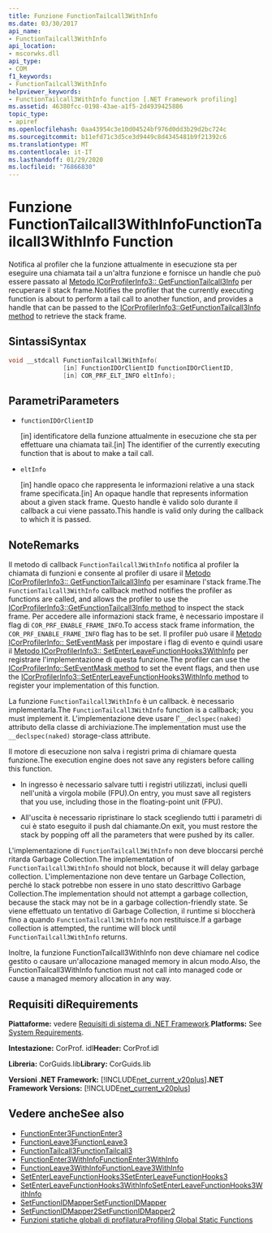 ```yaml
---
title: Funzione FunctionTailcall3WithInfo
ms.date: 03/30/2017
api_name:
- FunctionTailcall3WithInfo
api_location:
- mscorwks.dll
api_type:
- COM
f1_keywords:
- FunctionTailcall3WithInfo
helpviewer_keywords:
- FunctionTailcall3WithInfo function [.NET Framework profiling]
ms.assetid: 46380fcc-0198-43ae-a1f5-2d4939425886
topic_type:
- apiref
ms.openlocfilehash: 0aa43954c3e10d04524bf976d0dd3b29d2bc724c
ms.sourcegitcommit: b11efd71c3d5ce3d9449c8d4345481b9f21392c6
ms.translationtype: MT
ms.contentlocale: it-IT
ms.lasthandoff: 01/29/2020
ms.locfileid: "76866830"
---
```

# <a name="functiontailcall3withinfo-function"></a><span data-ttu-id="3f61b-102">Funzione FunctionTailcall3WithInfo</span><span class="sxs-lookup"><span data-stu-id="3f61b-102">FunctionTailcall3WithInfo Function</span></span>
<span data-ttu-id="3f61b-103">Notifica al profiler che la funzione attualmente in esecuzione sta per eseguire una chiamata tail a un'altra funzione e fornisce un handle che può essere passato al [Metodo ICorProfilerInfo3:: GetFunctionTailcall3Info](icorprofilerinfo3-getfunctiontailcall3info-method.md) per recuperare il stack frame.</span><span class="sxs-lookup"><span data-stu-id="3f61b-103">Notifies the profiler that the currently executing function is about to perform a tail call to another function, and provides a handle that can be passed to the [ICorProfilerInfo3::GetFunctionTailcall3Info method](icorprofilerinfo3-getfunctiontailcall3info-method.md) to retrieve the stack frame.</span></span>  
  
## <a name="syntax"></a><span data-ttu-id="3f61b-104">Sintassi</span><span class="sxs-lookup"><span data-stu-id="3f61b-104">Syntax</span></span>  
  
```cpp  
void __stdcall FunctionTailcall3WithInfo(  
               [in] FunctionIDOrClientID functionIDOrClientID,  
               [in] COR_PRF_ELT_INFO eltInfo);  
```  
  
## <a name="parameters"></a><span data-ttu-id="3f61b-105">Parametri</span><span class="sxs-lookup"><span data-stu-id="3f61b-105">Parameters</span></span>  

- `functionIDOrClientID`

  <span data-ttu-id="3f61b-106">\[in] identificatore della funzione attualmente in esecuzione che sta per effettuare una chiamata tail.</span><span class="sxs-lookup"><span data-stu-id="3f61b-106">\[in] The identifier of the currently executing function that is about to make a tail call.</span></span>

- `eltInfo`

  <span data-ttu-id="3f61b-107">\[in] handle opaco che rappresenta le informazioni relative a una stack frame specificata.</span><span class="sxs-lookup"><span data-stu-id="3f61b-107">\[in] An opaque handle that represents information about a given stack frame.</span></span> <span data-ttu-id="3f61b-108">Questo handle è valido solo durante il callback a cui viene passato.</span><span class="sxs-lookup"><span data-stu-id="3f61b-108">This handle is valid only during the callback to which it is passed.</span></span>

## <a name="remarks"></a><span data-ttu-id="3f61b-109">Note</span><span class="sxs-lookup"><span data-stu-id="3f61b-109">Remarks</span></span>  
 <span data-ttu-id="3f61b-110">Il metodo di callback `FunctionTailcall3WithInfo` notifica al profiler la chiamata di funzioni e consente al profiler di usare il [Metodo ICorProfilerInfo3:: GetFunctionTailcall3Info](icorprofilerinfo3-getfunctiontailcall3info-method.md) per esaminare l'stack frame.</span><span class="sxs-lookup"><span data-stu-id="3f61b-110">The `FunctionTailcall3WithInfo` callback method notifies the profiler as functions are called, and allows the profiler to use the [ICorProfilerInfo3::GetFunctionTailcall3Info method](icorprofilerinfo3-getfunctiontailcall3info-method.md) to inspect the stack frame.</span></span> <span data-ttu-id="3f61b-111">Per accedere alle informazioni stack frame, è necessario impostare il flag di `COR_PRF_ENABLE_FRAME_INFO`.</span><span class="sxs-lookup"><span data-stu-id="3f61b-111">To access stack frame information, the `COR_PRF_ENABLE_FRAME_INFO` flag has to be set.</span></span> <span data-ttu-id="3f61b-112">Il profiler può usare il [Metodo ICorProfilerInfo:: SetEventMask](icorprofilerinfo-seteventmask-method.md) per impostare i flag di evento e quindi usare il [Metodo ICorProfilerInfo3:: SetEnterLeaveFunctionHooks3WithInfo](icorprofilerinfo3-setenterleavefunctionhooks3withinfo-method.md) per registrare l'implementazione di questa funzione.</span><span class="sxs-lookup"><span data-stu-id="3f61b-112">The profiler can use the [ICorProfilerInfo::SetEventMask method](icorprofilerinfo-seteventmask-method.md) to set the event flags, and then use the [ICorProfilerInfo3::SetEnterLeaveFunctionHooks3WithInfo method](icorprofilerinfo3-setenterleavefunctionhooks3withinfo-method.md) to register your implementation of this function.</span></span>  
  
 <span data-ttu-id="3f61b-113">La funzione `FunctionTailcall3WithInfo` è un callback. è necessario implementarla.</span><span class="sxs-lookup"><span data-stu-id="3f61b-113">The `FunctionTailcall3WithInfo` function is a callback; you must implement it.</span></span> <span data-ttu-id="3f61b-114">L'implementazione deve usare l'`__declspec(naked)` attributo della classe di archiviazione.</span><span class="sxs-lookup"><span data-stu-id="3f61b-114">The implementation must use the `__declspec(naked)` storage-class attribute.</span></span>  
  
 <span data-ttu-id="3f61b-115">Il motore di esecuzione non salva i registri prima di chiamare questa funzione.</span><span class="sxs-lookup"><span data-stu-id="3f61b-115">The execution engine does not save any registers before calling this function.</span></span>  
  
- <span data-ttu-id="3f61b-116">In ingresso è necessario salvare tutti i registri utilizzati, inclusi quelli nell'unità a virgola mobile (FPU).</span><span class="sxs-lookup"><span data-stu-id="3f61b-116">On entry, you must save all registers that you use, including those in the floating-point unit (FPU).</span></span>  
  
- <span data-ttu-id="3f61b-117">All'uscita è necessario ripristinare lo stack scegliendo tutti i parametri di cui è stato eseguito il push dal chiamante.</span><span class="sxs-lookup"><span data-stu-id="3f61b-117">On exit, you must restore the stack by popping off all the parameters that were pushed by its caller.</span></span>  
  
 <span data-ttu-id="3f61b-118">L'implementazione di `FunctionTailcall3WithInfo` non deve bloccarsi perché ritarda Garbage Collection.</span><span class="sxs-lookup"><span data-stu-id="3f61b-118">The implementation of `FunctionTailcall3WithInfo` should not block, because it will delay garbage collection.</span></span> <span data-ttu-id="3f61b-119">L'implementazione non deve tentare un Garbage Collection, perché lo stack potrebbe non essere in uno stato descrittivo Garbage Collection.</span><span class="sxs-lookup"><span data-stu-id="3f61b-119">The implementation should not attempt a garbage collection, because the stack may not be in a garbage collection-friendly state.</span></span> <span data-ttu-id="3f61b-120">Se viene effettuato un tentativo di Garbage Collection, il runtime si bloccherà fino a quando `FunctionTailcall3WithInfo` non restituisce.</span><span class="sxs-lookup"><span data-stu-id="3f61b-120">If a garbage collection is attempted, the runtime will block until `FunctionTailcall3WithInfo` returns.</span></span>  
  
 <span data-ttu-id="3f61b-121">Inoltre, la funzione FunctionTailcall3WithInfo non deve chiamare nel codice gestito o causare un'allocazione managed memory in alcun modo.</span><span class="sxs-lookup"><span data-stu-id="3f61b-121">Also, the FunctionTailcall3WithInfo function must not call into managed code or cause a managed memory allocation in any way.</span></span>  
  
## <a name="requirements"></a><span data-ttu-id="3f61b-122">Requisiti di</span><span class="sxs-lookup"><span data-stu-id="3f61b-122">Requirements</span></span>  
 <span data-ttu-id="3f61b-123">**Piattaforme:** vedere [Requisiti di sistema di .NET Framework](../../../../docs/framework/get-started/system-requirements.md).</span><span class="sxs-lookup"><span data-stu-id="3f61b-123">**Platforms:** See [System Requirements](../../../../docs/framework/get-started/system-requirements.md).</span></span>  
  
 <span data-ttu-id="3f61b-124">**Intestazione:** CorProf. idl</span><span class="sxs-lookup"><span data-stu-id="3f61b-124">**Header:** CorProf.idl</span></span>  
  
 <span data-ttu-id="3f61b-125">**Libreria:** CorGuids.lib</span><span class="sxs-lookup"><span data-stu-id="3f61b-125">**Library:** CorGuids.lib</span></span>  
  
 <span data-ttu-id="3f61b-126">**Versioni .NET Framework:** [!INCLUDE[net_current_v20plus](../../../../includes/net-current-v20plus-md.md)]</span><span class="sxs-lookup"><span data-stu-id="3f61b-126">**.NET Framework Versions:** [!INCLUDE[net_current_v20plus](../../../../includes/net-current-v20plus-md.md)]</span></span>  
  
## <a name="see-also"></a><span data-ttu-id="3f61b-127">Vedere anche</span><span class="sxs-lookup"><span data-stu-id="3f61b-127">See also</span></span>

- [<span data-ttu-id="3f61b-128">FunctionEnter3</span><span class="sxs-lookup"><span data-stu-id="3f61b-128">FunctionEnter3</span></span>](functionenter3-function.md)
- [<span data-ttu-id="3f61b-129">FunctionLeave3</span><span class="sxs-lookup"><span data-stu-id="3f61b-129">FunctionLeave3</span></span>](functionleave3-function.md)
- [<span data-ttu-id="3f61b-130">FunctionTailcall3</span><span class="sxs-lookup"><span data-stu-id="3f61b-130">FunctionTailcall3</span></span>](functiontailcall3-function.md)
- [<span data-ttu-id="3f61b-131">FunctionEnter3WithInfo</span><span class="sxs-lookup"><span data-stu-id="3f61b-131">FunctionEnter3WithInfo</span></span>](functiontailcall3-function.md)
- [<span data-ttu-id="3f61b-132">FunctionLeave3WithInfo</span><span class="sxs-lookup"><span data-stu-id="3f61b-132">FunctionLeave3WithInfo</span></span>](functionleave3withinfo-function.md)
- [<span data-ttu-id="3f61b-133">SetEnterLeaveFunctionHooks3</span><span class="sxs-lookup"><span data-stu-id="3f61b-133">SetEnterLeaveFunctionHooks3</span></span>](icorprofilerinfo3-setenterleavefunctionhooks3-method.md)
- [<span data-ttu-id="3f61b-134">SetEnterLeaveFunctionHooks3WithInfo</span><span class="sxs-lookup"><span data-stu-id="3f61b-134">SetEnterLeaveFunctionHooks3WithInfo</span></span>](icorprofilerinfo3-setenterleavefunctionhooks3withinfo-method.md)
- [<span data-ttu-id="3f61b-135">SetFunctionIDMapper</span><span class="sxs-lookup"><span data-stu-id="3f61b-135">SetFunctionIDMapper</span></span>](icorprofilerinfo-setfunctionidmapper-method.md)
- [<span data-ttu-id="3f61b-136">SetFunctionIDMapper2</span><span class="sxs-lookup"><span data-stu-id="3f61b-136">SetFunctionIDMapper2</span></span>](icorprofilerinfo3-setfunctionidmapper2-method.md)
- [<span data-ttu-id="3f61b-137">Funzioni statiche globali di profilatura</span><span class="sxs-lookup"><span data-stu-id="3f61b-137">Profiling Global Static Functions</span></span>](profiling-global-static-functions.md)
